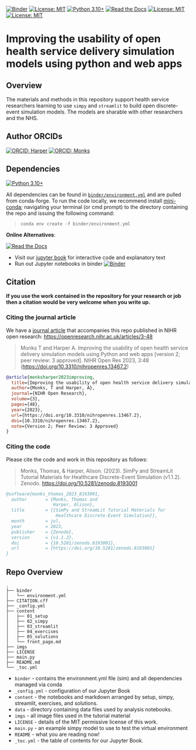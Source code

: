 [![Binder](https://mybinder.org/badge_logo.svg)](https://mybinder.org/v2/gh/health-data-science-OR/simpy-streamlit-tutorial/HEAD)
[![License: MIT](https://img.shields.io/badge/License-MIT-yellow.svg)](https://opensource.org/licenses/MIT)
[![Python 3.10+](https://img.shields.io/badge/python-3.10+-blue.svg)](https://www.python.org/downloads/release/python-3100/)
[![Read the Docs](https://readthedocs.org/projects/pip/badge/?version=latest)](https://health-data-science-or.github.io/simpy-streamlit-tutorial)
[![License: MIT](https://img.shields.io/badge/ORCID-0000--0001--5274--5037-brightgreen)](https://orcid.org/0000-0001-5274-5037)
[![License: MIT](https://img.shields.io/badge/ORCID-0000--0003--2631--4481-brightgreen)](https://orcid.org/0000-0003-2631-4481)


# Improving the usability of open health service delivery simulation models using python and web apps

## Overview

The materials and methods in this repository support health service researchers learning to use `simpy` and `streamlit` to build open discrete-event simulation models.  The models are sharable with other researchers and the NHS.

## Author ORCIDs

[![ORCID: Harper](https://img.shields.io/badge/ORCID-0000--0001--5274--5037-brightgreen)](https://orcid.org/0000-0001-5274-5037)
[![ORCID: Monks](https://img.shields.io/badge/ORCID-0000--0003--2631--4481-brightgreen)](https://orcid.org/0000-0003-2631-4481)

## Dependencies

[![Python 3.10+](https://img.shields.io/badge/python-3.10+-blue.svg)](https://www.python.org/downloads/release/python-3100/)

All dependencies can be found in [`binder/environment.yml`]() and are pulled from conda-forge.  To run the code locally, we recommend install [mini-conda](https://docs.conda.io/en/latest/miniconda.html); navigating your terminal (or cmd prompt) to the directory containing the repo and issuing the following command:

> `conda env create -f binder/environment.yml`

**Online Alternatives**:

[![Read the Docs](https://readthedocs.org/projects/pip/badge/?version=latest)](https://health-data-science-or.github.io/simpy-streamlit-tutorial)

* Visit our [jupyter book](https://health-data-science-or.github.io/simpy-streamlit-tutorial) for interactive code and explanatory text
* Run out Jupyter notebooks in binder [![Binder](https://mybinder.org/badge_logo.svg)](https://mybinder.org/v2/gh/health-data-science-OR/simpy-streamlit-tutorial/HEAD)

## Citation

**If you use the work contained in the repository for your research or job then a citation would be very welcome when you write up.**

### Citing the journal article

We have a [journal article](https://openresearch.nihr.ac.uk/articles/3-48) that accompanies this repo published in NIHR open research: https://openresearch.nihr.ac.uk/articles/3-48

> Monks T and Harper A. Improving the usability of open health service delivery simulation models using Python and web apps [version 2; peer review: 3 approved]. NIHR Open Res 2023, 3:48 (https://doi.org/10.3310/nihropenres.13467.2) 

```bibtex
@article{monksharper2023improving,
  title={Improving the usability of open health service delivery simulation models using Python and web apps},
  author={Monks, T and Harper, A},
  journal={NIHR Open Research},
  volume={3},
  pages={48},
  year={2023},
  url={https://doi.org/10.3310/nihropenres.13467.2},
  doi={10.3310/nihropenres.13467.2},
  note={Version 2; Peer Review: 3 Approved}
}

```
### Citing the code

Please cite the code and work in this repository as follows:

> Monks, Thomas, & Harper, Alison. (2023). SimPy and StreamLit Tutorial Materials for Healthcare Discrete-Event Simulation (v1.1.2). Zenodo. https://doi.org/10.5281/zenodo.8193001

```bibtex
@software{monks_thomas_2023_8193001,
  author       = {Monks, Thomas and
                  Harper, Alison},
  title        = {{SimPy and StreamLit Tutorial Materials for 
                   Healthcare Discrete-Event Simulation}},
  month        = jul,
  year         = 2023,
  publisher    = {Zenodo},
  version      = {v1.1.2},
  doi          = {10.5281/zenodo.8193001},
  url          = {https://doi.org/10.5281/zenodo.8193001}
}
```

## Repo Overview

```
.
├── binder
│   └── environment.yml
├── CITATION.cff
├── _config.yml
├── content
│   ├── 01_setup
│   ├── 02_simpy
│   ├── 03_streamlit
│   ├── 04_exercises
│   ├── 05_solutions
│   └── front_page.md
├── imgs
├── LICENSE
├── main.py
├── README.md
└── _toc.yml

```


* `binder` - contains the environment.yml file (sim) and all dependencies managed via conda
* `_config.yml` - configuration of our Jupyter Book
* `content` - the notebooks and markdown arranged by setup, simpy, streamlit, exercises, and solutions.
* `data` - directory containing data files used by analysis notebooks. 
* `imgs` - all image files used in the tutorial material
* `LICENSE` - details of the MIT permissive license of this work.
* `main.py` - an example simpy model to use to test the virtual environment 
* `README` - what you are reading now!
* `_toc.yml` - the table of contents for our Jupyter Book.